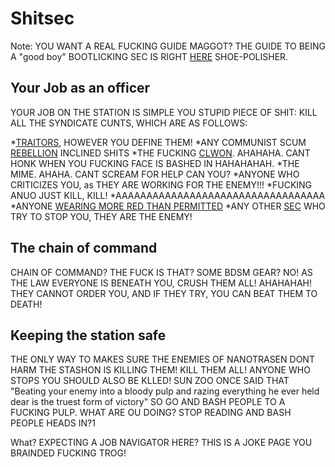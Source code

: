 # Shitsec
Note: YOU WANT A REAL FUCKING GUIDE MAGGOT? THE GUIDE TO BEING A "good boy" BOOTLICKING SEC IS RIGHT [HERE](Security.md) SHOE-POLISHER.

## Your Job as an officer
YOUR JOB ON THE STATION IS SIMPLE YOU STUPID PIECE OF SHIT: KILL ALL THE SYNDICATE CUNTS, WHICH ARE AS FOLLOWS: 

*[TRAITORS](\3_HowToPlay\Jobs\Antagonist_roles\Traitor.md), HOWEVER YOU DEFINE THEM!
*ANY COMMUNIST SCUM [REBELLION](Cargonia.md) INCLINED SHITS
*THE FUCKING [CLWON](\3_HowToPlay\Jobs\Entertainment_Roles\Clown.md). AHAHAHA. CANT HONK WHEN YOU FUCKING FACE IS BASHED IN HAHAHAHAH.
*THE MIME. AHAHA. CANT SCREAM FOR HELP CAN YOU?
*ANYONE WHO CRITICIZES YOU, as THEY ARE WORKING FOR THE ENEMY!!!
*FUCKING ANUO JUST KILL, KILL!
*AAAAAAAAAAAAAAAAAAAAAAAAAAAAAAAAAA
*ANYONE [WEARING MORE RED THAN PERMITTED](Nuclear-Emergency.md)
*ANY OTHER [SEC](Security.md) WHO TRY TO STOP YOU, THEY ARE THE ENEMY!

## The chain of command
CHAIN OF COMMAND? THE FUCK IS THAT? SOME BDSM GEAR? NO! AS THE LAW EVERYONE IS BENEATH YOU, CRUSH THEM ALL! AHAHAHAH! THEY CANNOT ORDER YOU, AND IF THEY TRY, YOU CAN BEAT THEM TO DEATH!
## Keeping the station safe
THE ONLY WAY TO MAKES SURE THE ENEMIES OF NANOTRASEN DONT HARM THE STASHON IS KILLING THEM! KILL THEM ALL! ANYONE WHO STOPS YOU SHOULD ALSO BE KLLED! SUN ZOO ONCE SAID THAT "Beating your enemy into a bloody pulp and razing everything he ever held dear is the truest form of victory" SO GO AND BASH PEOPLE TO A FUCKING PULP. WHAT ARE OU DOING? STOP READING AND BASH PEOPLE HEADS IN?1






What? EXPECTING A JOB NAVIGATOR HERE? THIS IS A JOKE PAGE YOU BRAINDED FUCKING TROG!
